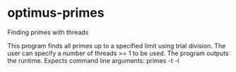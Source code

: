 # optimus-primes
Finding primes with threads

This program finds all primes up to a specified limit using trial division.  The user can specify a number of threads >= 1 to
be used.  The program outputs the runtime.
Expects command line arguments: primes -t <threadCount> -l <limitValue>
